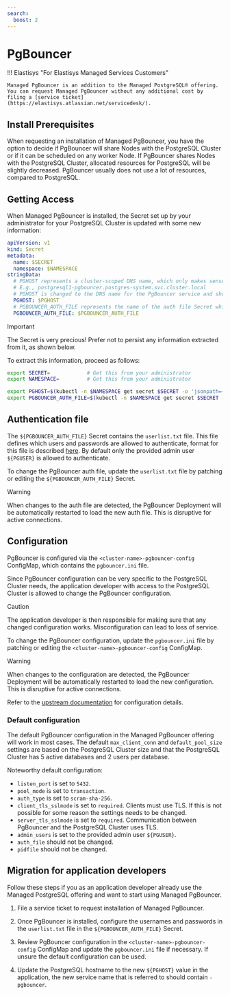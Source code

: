 ```yaml
---
search:
  boost: 2
---
```

# PgBouncer

!!! Elastisys "For Elastisys Managed Services Customers"

    Managed PgBouncer is an addition to the Managed PostgreSQL® offering.
    You can request Managed PgBouncer without any additional cost by filing a [service ticket](https://elastisys.atlassian.net/servicedesk/).

## Install Prerequisites

When requesting an installation of Managed PgBouncer, you have the option to decide if PgBouncer will share Nodes with the PostgreSQL Cluster or if it can be scheduled on any worker Node.
If PgBouncer shares Nodes with the PostgreSQL Cluster, allocated resources for PostgreSQL will be slightly decreased.
PgBouncer usually does not use a lot of resources, compared to PostgreSQL.

## Getting Access

When Managed PgBouncer is installed, the Secret set up by your administrator for your PostgreSQL Cluster is updated with some new information:

```yaml
apiVersion: v1
kind: Secret
metadata:
  name: $SECRET
  namespace: $NAMESPACE
stringData:
  # PGHOST represents a cluster-scoped DNS name, which only makes sense inside the Kubernetes cluster.
  # E.g., postgresql1-pgbouncer.postgres-system.svc.cluster.local
  # PGHOST is changed to the DNS name for the PgBouncer service and should be used for all application connections.
  PGHOST: $PGHOST
  # PGBOUNCER_AUTH_FILE represents the name of the auth file Secret which stores database usernames and passwords for PgBouncer.
  PGBOUNCER_AUTH_FILE: $PGBOUNCER_AUTH_FILE
```

> [!IMPORTANT]
> The Secret is very precious! Prefer not to persist any information extracted from it, as shown below.

To extract this information, proceed as follows:

```bash
export SECRET=            # Get this from your administrator
export NAMESPACE=         # Get this from your administrator

export PGHOST=$(kubectl -n $NAMESPACE get secret $SECRET -o 'jsonpath={.data.PGHOST}' | base64 --decode)
export PGBOUNCER_AUTH_FILE=$(kubectl -n $NAMESPACE get secret $SECRET -o 'jsonpath={.data.PGBOUNCER_AUTH_FILE}' | base64 --decode)
```

## Authentication file

The `${PGBOUNCER_AUTH_FILE}` Secret contains the `userlist.txt` file.
This file defines which users and passwords are allowed to authenticate, format for this file is described [here](https://www.pgbouncer.org/config.html#authentication-file-format).
By default only the provided admin user `${PGUSER}` is allowed to authenticate.

To change the PgBouncer auth file, update the `userlist.txt` file by patching or editing the `${PGBOUNCER_AUTH_FILE}` Secret.

> [!WARNING]
> When changes to the auth file are detected, the PgBouncer Deployment will be automatically restarted to load the new auth file.
> This is disruptive for active connections.

## Configuration

PgBouncer is configured via the `<cluster-name>-pgbouncer-config` ConfigMap, which contains the `pgbouncer.ini` file.

Since PgBouncer configuration can be very specific to the PostgreSQL Cluster needs, the application developer with access to the PostgreSQL Cluster is allowed to change the PgBouncer configuration.

> [!CAUTION]
> The application developer is then responsible for making sure that any changed configuration works. Misconfiguration can lead to loss of service.

To change the PgBouncer configuration, update the `pgbouncer.ini` file by patching or editing the `<cluster-name>-pgbouncer-config` ConfigMap.

> [!WARNING]
> When changes to the configuration are detected, the PgBouncer Deployment will be automatically restarted to load the new configuration.
> This is disruptive for active connections.

Refer to the [upstream documentation](https://www.pgbouncer.org/config.html) for configuration details.

### Default configuration

The default PgBouncer configuration in the Managed PgBouncer offering will work in most cases.
The default `max_client_conn` and `default_pool_size` settings are based on the PostgreSQL Cluster size and that the PostgreSQL Cluster has 5 active databases and 2 users per database.

Noteworthy default configuration:

- `listen_port` is set to `5432`.
- `pool_mode` is set to `transaction`.
- `auth_type` is set to `scram-sha-256`.
- `client_tls_sslmode` is set to `required`. Clients must use TLS. If this is not possible for some reason the settings needs to be changed.
- `server_tls_sslmode` is set to `required`. Communication between PgBouncer and the PostgreSQL Cluster uses TLS.
- `admin_users` is set to the provided admin user `${PGUSER}`.
- `auth_file` should not be changed.
- `pidfile` should not be changed.

## Migration for application developers

Follow these steps if you as an application developer already use the Managed PostgreSQL offering and want to start using Managed PgBouncer.

1. File a service ticket to request installation of Managed PgBouncer.

1. Once PgBouncer is installed, configure the usernames and passwords in the `userlist.txt` file in the `${PGBOUNCER_AUTH_FILE}` Secret.

1. Review PgBouncer configuration in the `<cluster-name>-pgbouncer-config` ConfigMap and update the `pgbouncer.ini` file if necessary. If unsure the default configuration can be used.

1. Update the PostgreSQL hostname to the new `${PGHOST}` value in the application, the new service name that is referred to should contain `-pgbouncer`.
